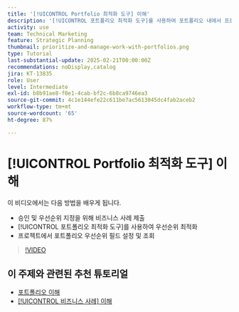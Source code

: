 ```yaml
---
title: '[!UICONTROL Portfolio 최적화 도구] 이해'
description: '[!UICONTROL 포트폴리오 최적화 도구]를 사용하여 포트폴리오 내에서 프로젝트를 비교하고 우선순위를 지정하는 방법을 알아봅니다.'
activity: use
team: Technical Marketing
feature: Strategic Planning
thumbnail: prioritize-and-manage-work-with-portfolios.png
type: Tutorial
last-substantial-update: 2025-02-21T00:00:00Z
recommendations: noDisplay,catalog
jira: KT-13835
role: User
level: Intermediate
exl-id: b8b91ae8-f0e1-4cab-bf2c-6b8ca9746ea3
source-git-commit: 4c1e144efe22c611be7ac5613045dc4fab2aceb2
workflow-type: tm+mt
source-wordcount: '65'
ht-degree: 87%

---
```


# [!UICONTROL Portfolio 최적화 도구] 이해

이 비디오에서는 다음 방법을 배우게 됩니다.

* 승인 및 우선순위 지정을 위해 비즈니스 사례 제출
* [!UICONTROL 포트폴리오 최적화 도구]를 사용하여 우선순위 최적화
* 프로젝트에서 포트폴리오 우선순위 필드 설정 및 조회

>[!VIDEO](https://video.tv.adobe.com/v/3446275/?quality=12&learn=on&enablevpops)

## 이 주제와 관련된 추천 튜토리얼

* [포트폴리오 이해](/help/portfolios-and-programs/overview-of-adobe-workfront-portfolios.md)
* [[!UICONTROL 비즈니스 사례] 이해](/help/portfolios-and-programs/introduction-to-the-business-case.md)
